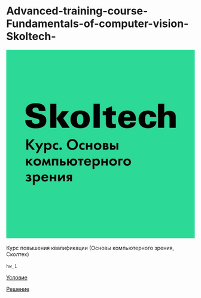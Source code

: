 # Advanced-training-course-Fundamentals-of-computer-vision-Skoltech-

<!-- #region -->
<p align="center">
<img  src="logo.jpg">
</p>

Курс повышения квалификации (Основы компьютерного зрения, Сколтех)

```hw_1``` 

[Условие](https://docs.google.com/document/d/1PvvMtPzK518Z_XYtlH0gbMNcDJGUOCeKIpZ49hSX5yg/edit)

[Решение](https://colab.research.google.com/drive/1ILuugnDbY4pN6JivztNjshcvw7GazJyB#scrollTo=6Hfh5Omg9s5r)
